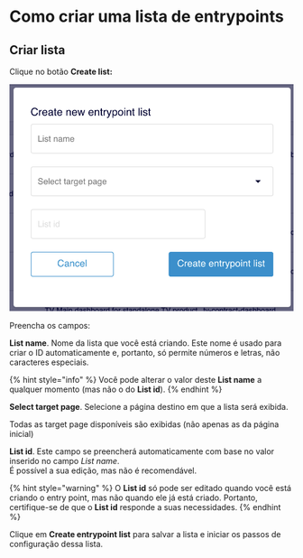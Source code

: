 # Como criar uma lista de entrypoints

## Criar lista

Clique no botão **Create list:**

![](../.gitbook/assets/image.png)

Preencha os campos:

**List name**. Nome da lista que você está criando. Este nome é usado para criar o ID automaticamente e, portanto, só permite números e letras, não caracteres especiais.

{% hint style="info" %}
Você pode alterar o valor deste **List name** a qualquer momento (mas não o do **List id**).
{% endhint %}

**Select target page**. Selecione a página destino em que a lista será exibida.

Todas as target page disponíveis são exibidas (não apenas as da página inicial)

**List id**. Este campo se preencherá automaticamente com base no valor inserido no campo _List name_.\
É possível a sua edição, mas não é recomendável.

{% hint style="warning" %}
O **List id** só pode ser editado quando você está criando o entry point, mas não quando ele já está criado. Portanto, certifique-se de que o **List id** responde a suas necessidades.
{% endhint %}

Clique em **Create entrypoint list** para salvar a lista e iniciar os passos de configuração dessa lista.
